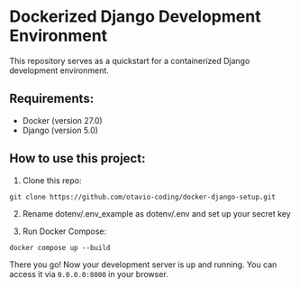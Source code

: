 # Dockerized Django Development Environment
This repository serves as a quickstart for a containerized Django development environment.

## Requirements:
* Docker (version 27.0)
* Django (version 5.0)

## How to use this project:

1. Clone this repo:

```
git clone https://github.com/otavio-coding/docker-django-setup.git 
```
2. Rename dotenv/.env_example as dotenv/.env and set up your secret key

3. Run Docker Compose:
```
docker compose up --build 
```

There you go! Now your development server is up and running. You can access it via ```0.0.0.0:8000``` in your browser.